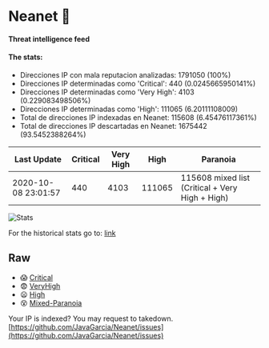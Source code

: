 # Neanet :hocho:
#### Threat intelligence feed
#### The stats:

- Direcciones IP con mala reputacion analizadas: 1791050 (100%)
- Direcciones IP determinadas como 'Critical':  440 (0.0245665950141%)
- Direcciones IP determinadas como 'Very High':  4103 (0.229083498506%)
- Direcciones IP determinadas como 'High':  111065 (6.20111108009)
- Total de direcciones IP indexadas en Neanet:  115608 (6.45476117361%)
- Total de direcciones IP descartadas en Neanet:  1675442 (93.5452388264%)

| Last Update | Critical | Very High | High | Paranoia |
| --- | --- | --- | --- | --- |
| 2020-10-08 23:01:57 | 440 | 4103 | 111065 | 115608 mixed list (Critical + Very High + High)|

![Stats](https://docs.google.com/spreadsheets/d/e/2PACX-1vSnaNMIXVabIpDJjufMlzH7poXnshF3mgd8Is1g9ytUEzVsP5my4Trn8f-xkoLLQ38xpL3HtmUexLo6/pubchart?oid=501124687&format=image)

For the historical stats go to: [link](/stats.csv)
## Raw
- :scream: [Critical](https://raw.githubusercontent.com/JavaGarcia/Neanet/master/blacklists/neanet_critical.txt)
- :fearful: [VeryHigh](https://raw.githubusercontent.com/JavaGarcia/Neanet/master/blacklists/neanet_veryHigh.txtt)
- :frowning: [High](https://raw.githubusercontent.com/JavaGarcia/Neanet/master/blacklists/neanet_high.txt)
- :dizzy_face: [Mixed-Paranoia](https://raw.githubusercontent.com/JavaGarcia/Neanet/master/blacklists/neanet_all.txt)


Your IP is indexed? You may request to takedown. [https://github.com/JavaGarcia/Neanet/issues](https://github.com/JavaGarcia/Neanet/issues)


























































































































































































































































































































































































































































































































































































































































































































































































































































































































































































































































































































































































































































































































